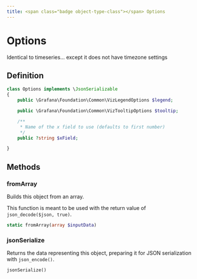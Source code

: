 ```yaml
---
title: <span class="badge object-type-class"></span> Options
---
```

# <span class="badge object-type-class"></span> Options

Identical to timeseries... except it does not have timezone settings

## Definition

```php
class Options implements \JsonSerializable
{
    public \Grafana\Foundation\Common\VizLegendOptions $legend;

    public \Grafana\Foundation\Common\VizTooltipOptions $tooltip;

    /**
     * Name of the x field to use (defaults to first number)
     */
    public ?string $xField;

}
```
## Methods

### <span class="badge object-method"></span> fromArray

Builds this object from an array.

This function is meant to be used with the return value of `json_decode($json, true)`.

```php
static fromArray(array $inputData)
```

### <span class="badge object-method"></span> jsonSerialize

Returns the data representing this object, preparing it for JSON serialization with `json_encode()`.

```php
jsonSerialize()
```

